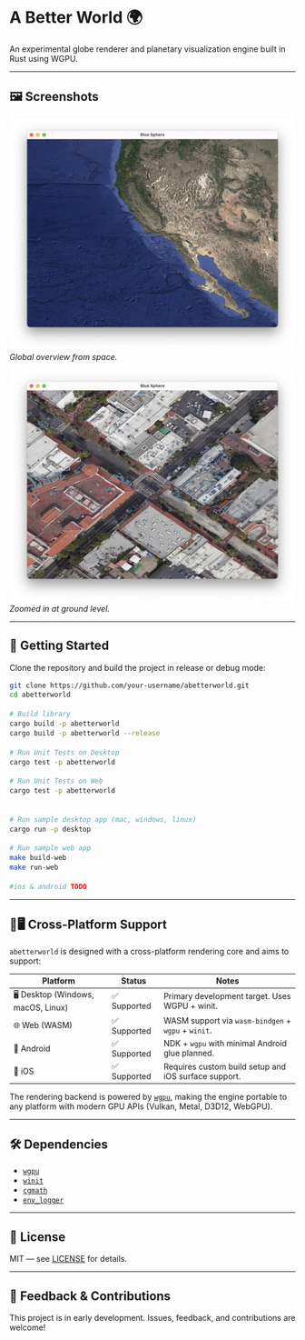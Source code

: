 # A Better World 🌍

An experimental globe renderer and planetary visualization engine built in Rust using WGPU.

---

## 🖼️ Screenshots

![World view](assets/world.png)
_Global overview from space._

![Ground view](assets/ground.png)
_Zoomed in at ground level._

---

## 🚀 Getting Started

Clone the repository and build the project in release or debug mode:

```bash
git clone https://github.com/your-username/abetterworld.git
cd abetterworld

# Build library
cargo build -p abetterworld
cargo build -p abetterworld --release

# Run Unit Tests on Desktop
cargo test -p abetterworld

# Run Unit Tests on Web
cargo test -p abetterworld


# Run sample desktop app (mac, windows, linux)
cargo run -p desktop

# Run sample web app
make build-web
make run-web

#ios & android TODO

```

---

## 📱🖥 Cross-Platform Support

`abetterworld` is designed with a cross-platform rendering core and aims to support:

| Platform                          | Status       | Notes                                                |
| --------------------------------- | ------------ | ---------------------------------------------------- |
| 🖥 Desktop (Windows, macOS, Linux) | ✅ Supported | Primary development target. Uses WGPU + winit.       |
| 🌐 Web (WASM)                     | ✅ Supported | WASM support via `wasm-bindgen` + `wgpu` + `winit`.  |
| 📱 Android                        | ✅ Supported | NDK + `wgpu` with minimal Android glue planned.      |
| 📱 iOS                            | ✅ Supported | Requires custom build setup and iOS surface support. |

The rendering backend is powered by [`wgpu`](https://github.com/gfx-rs/wgpu), making the engine portable to any platform with modern GPU APIs (Vulkan, Metal, D3D12, WebGPU).

---

## 🛠 Dependencies

- [`wgpu`](https://github.com/gfx-rs/wgpu)
- [`winit`](https://github.com/rust-windowing/winit)
- [`cgmath`](https://github.com/rustgd/cgmath)
- [`env_logger`](https://docs.rs/env_logger)

---

## 📄 License

MIT — see [LICENSE](LICENSE) for details.

---

## 💬 Feedback & Contributions

This project is in early development. Issues, feedback, and contributions are welcome!

